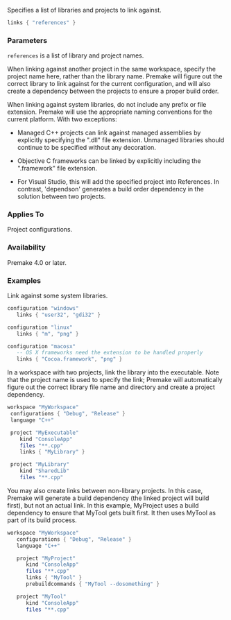 Specifies a list of libraries and projects to link against.

```lua
links { "references" }
```

### Parameters ###

`references` is a list of library and project names.

When linking against another project in the same workspace, specify the project name here, rather than the library name. Premake will figure out the correct library to link against for the current configuration, and will also create a dependency between the projects to ensure a proper build order.

When linking against system libraries, do not include any prefix or file extension. Premake will use the appropriate naming conventions for the current platform. With two exceptions:

* Managed C++ projects can link against managed assemblies by explicitly specifying the ".dll" file extension. Unmanaged libraries should continue to be specified without any decoration.

* Objective C frameworks can be linked by explicitly including the ".framework" file extension.

* For Visual Studio, this will add the specified project into References.  In contrast, 'dependson' generates a build order dependency in the solution between two projects.

### Applies To ###

Project configurations.

### Availability ###

Premake 4.0 or later.

### Examples ###

Link against some system libraries.

```lua
configuration "windows"
   links { "user32", "gdi32" }

configuration "linux"
   links { "m", "png" }

configuration "macosx"
   -- OS X frameworks need the extension to be handled properly
   links { "Cocoa.framework", "png" }
  ```

  In a workspace with two projects, link the library into the executable. Note that the project name is used to specify the link; Premake will automatically figure out the correct library file name and directory and create a project dependency.

  ```lua
  workspace "MyWorkspace"
   configurations { "Debug", "Release" }
   language "C++"

   project "MyExecutable"
      kind "ConsoleApp"
      files "**.cpp"
      links { "MyLibrary" }

   project "MyLibrary"
      kind "SharedLib"
      files "**.cpp"
```

You may also create links between non-library projects. In this case, Premake will generate a build dependency (the linked project will build first), but not an actual link. In this example, MyProject uses a build dependency to ensure that MyTool gets built first. It then uses MyTool as part of its build process.

```lua
workspace "MyWorkspace"
   configurations { "Debug", "Release" }
   language "C++"

   project "MyProject"
      kind "ConsoleApp"
      files "**.cpp"
      links { "MyTool" }
      prebuildcommands { "MyTool --dosomething" }

   project "MyTool"
      kind "ConsoleApp"
      files "**.cpp"
```
